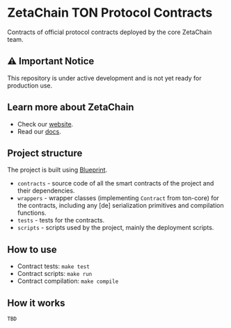 # ZetaChain TON Protocol Contracts

Contracts of official protocol contracts deployed by the core ZetaChain team.

## ⚠️ Important Notice

This repository is under active development and is not yet ready for production use.

## Learn more about ZetaChain

* Check our [website](https://www.zetachain.com/).
* Read our [docs](https://docs.zetachain.com/).

## Project structure

The project is built using [Blueprint](https://github.com/ton-org/blueprint).

- `contracts` - source code of all the smart contracts of the project and their dependencies.
- `wrappers` - wrapper classes (implementing `Contract` from ton-core) for the contracts, including any [de]
  serialization primitives and compilation functions.
- `tests` - tests for the contracts.
- `scripts` - scripts used by the project, mainly the deployment scripts.

## How to use

- Contract tests: `make test`
- Contract scripts: `make run`
- Contract compilation: `make compile`

## How it works

`TBD`